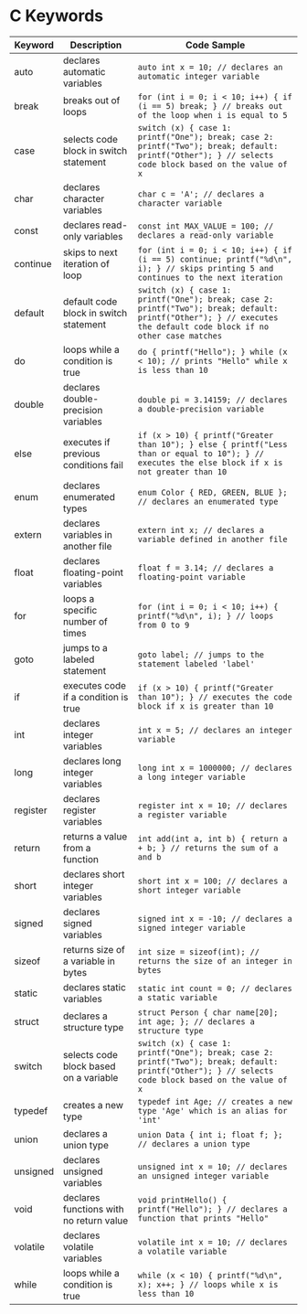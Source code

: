 # C Keywords
| Keyword   | Description                            | Code Sample                                |
|-----------|----------------------------------------|--------------------------------------------|
| auto      | declares automatic variables           | `auto int x = 10; // declares an automatic integer variable` |
| break     | breaks out of loops                     | `for (int i = 0; i < 10; i++) { if (i == 5) break; } // breaks out of the loop when i is equal to 5` |
| case      | selects code block in switch statement | `switch (x) { case 1: printf("One"); break; case 2: printf("Two"); break; default: printf("Other"); } // selects code block based on the value of x` |
| char      | declares character variables            | `char c = 'A'; // declares a character variable` |
| const     | declares read-only variables            | `const int MAX_VALUE = 100; // declares a read-only variable` |
| continue  | skips to next iteration of loop         | `for (int i = 0; i < 10; i++) { if (i == 5) continue; printf("%d\n", i); } // skips printing 5 and continues to the next iteration` |
| default   | default code block in switch statement  | `switch (x) { case 1: printf("One"); break; case 2: printf("Two"); break; default: printf("Other"); } // executes the default code block if no other case matches` |
| do        | loops while a condition is true         | `do { printf("Hello"); } while (x < 10); // prints "Hello" while x is less than 10` |
| double    | declares double-precision variables    | `double pi = 3.14159; // declares a double-precision variable` |
| else      | executes if previous conditions fail   | `if (x > 10) { printf("Greater than 10"); } else { printf("Less than or equal to 10"); } // executes the else block if x is not greater than 10` |
| enum      | declares enumerated types               | `enum Color { RED, GREEN, BLUE }; // declares an enumerated type` |
| extern    | declares variables in another file      | `extern int x; // declares a variable defined in another file` |
| float     | declares floating-point variables       | `float f = 3.14; // declares a floating-point variable` |
| for       | loops a specific number of times        | `for (int i = 0; i < 10; i++) { printf("%d\n", i); } // loops from 0 to 9` |
| goto      | jumps to a labeled statement            | `goto label; // jumps to the statement labeled 'label'` |
| if        | executes code if a condition is true    | `if (x > 10) { printf("Greater than 10"); } // executes the code block if x is greater than 10` |
| int       | declares integer variables              | `int x = 5; // declares an integer variable` |
| long      | declares long integer variables         | `long int x = 1000000; // declares a long integer variable` |
| register  | declares register variables             | `register int x = 10; // declares a register variable` |
| return    | returns a value from a function         | `int add(int a, int b) { return a + b; } // returns the sum of a and b` |
| short     | declares short integer variables        | `short int x = 100; // declares a short integer variable` |
| signed    | declares signed variables               | `signed int x = -10; // declares a signed integer variable` |
| sizeof    | returns size of a variable in bytes     | `int size = sizeof(int); // returns the size of an integer in bytes` |
| static    | declares static variables               | `static int count = 0; // declares a static variable` |
| struct    | declares a structure type               | `struct Person { char name[20]; int age; }; // declares a structure type` |
| switch    | selects code block based on a variable  | `switch (x) { case 1: printf("One"); break; case 2: printf("Two"); break; default: printf("Other"); } // selects code block based on the value of x` |
| typedef   | creates a new type                      | `typedef int Age; // creates a new type 'Age' which is an alias for 'int'` |
| union     | declares a union type                   | `union Data { int i; float f; }; // declares a union type` |
| unsigned  | declares unsigned variables             | `unsigned int x = 10; // declares an unsigned integer variable` |
| void      | declares functions with no return value | `void printHello() { printf("Hello"); } // declares a function that prints "Hello"` |
| volatile  | declares volatile variables             | `volatile int x = 10; // declares a volatile variable` |
| while     | loops while a condition is true         | `while (x < 10) { printf("%d\n", x); x++; } // loops while x is less than 10` |
